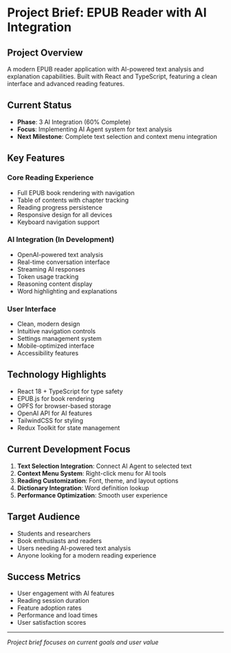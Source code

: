 # Project Brief: EPUB Reader with AI Integration

## **Project Overview**

A modern EPUB reader application with AI-powered text analysis and explanation capabilities. Built with React and TypeScript, featuring a clean interface and advanced reading features.

## **Current Status**

- **Phase**: 3 AI Integration (60% Complete)
- **Focus**: Implementing AI Agent system for text analysis
- **Next Milestone**: Complete text selection and context menu integration

## **Key Features**

### **Core Reading Experience**

- Full EPUB book rendering with navigation
- Table of contents with chapter tracking
- Reading progress persistence
- Responsive design for all devices
- Keyboard navigation support

### **AI Integration (In Development)**

- OpenAI-powered text analysis
- Real-time conversation interface
- Streaming AI responses
- Token usage tracking
- Reasoning content display
- Word highlighting and explanations

### **User Interface**

- Clean, modern design
- Intuitive navigation controls
- Settings management system
- Mobile-optimized interface
- Accessibility features

## **Technology Highlights**

- React 18 + TypeScript for type safety
- EPUB.js for book rendering
- OPFS for browser-based storage
- OpenAI API for AI features
- TailwindCSS for styling
- Redux Toolkit for state management

## **Current Development Focus**

1. **Text Selection Integration**: Connect AI Agent to selected text
2. **Context Menu System**: Right-click menu for AI tools
3. **Reading Customization**: Font, theme, and layout options
4. **Dictionary Integration**: Word definition lookup
5. **Performance Optimization**: Smooth user experience

## **Target Audience**

- Students and researchers
- Book enthusiasts and readers
- Users needing AI-powered text analysis
- Anyone looking for a modern reading experience

## **Success Metrics**

- User engagement with AI features
- Reading session duration
- Feature adoption rates
- Performance and load times
- User satisfaction scores

---

_Project brief focuses on current goals and user value_
